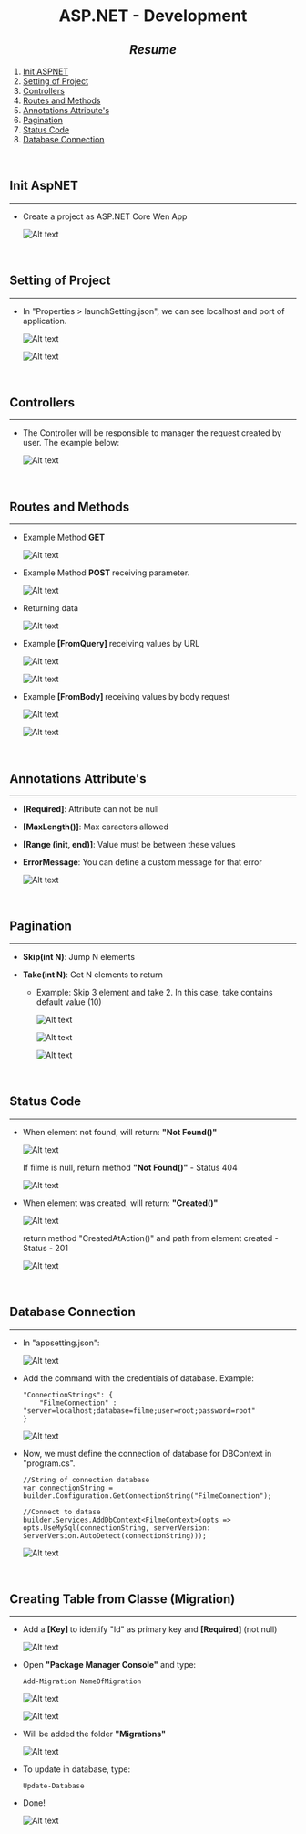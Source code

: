 <h1 align="center" id="installEntityFramework"> ASP.NET - Development </h1>

<h2 id="files" align="center"> <i> Resume </i></h2>

<ol>
<li><a href="#init"> Init ASPNET </a></li>
<li><a href="#setting"> Setting of Project </a></li>
<li><a href="#controller"> Controllers </a></li>
<li><a href="#routes"> Routes and Methods </a></li>
<li><a href="#annotationAttributes"> Annotations Attribute's </a></li>
<li><a href="#pagination"> Pagination </a></li>
<li><a href="#statusCode"> Status Code </a></li>
<li><a href="#databaseConnection"> Database Connection </a></li>
</ol>

</br>
<h2 id="testUnit"> Init AspNET </h2>
<hr>

- <p> Create a project as ASP.NET Core Wen App </p>
        
    ![Alt text](image.png)

</p> 

</br>
<h2 id="setting"> Setting of Project </h2>
<hr>

- <p> In "Properties > launchSetting.json", we can see localhost and port of application. </p>

    ![Alt text](image-1.png)

    ![Alt text](image-2.png)

</br>
<h2 id="controller"> Controllers </h2>
<hr>

- <p> The Controller will be responsible to manager the request created by user. The example below: </p>

    ![Alt text](image-4.png)


</br>
<h2 id="routes"> Routes and Methods </h2>
<hr>

- <p> Example Method <b> GET </b> </p>

    ![Alt text](image-5.png)

- <p> Example Method <b> POST </b> receiving parameter. </p>

    ![Alt text](image-6.png)

- <p> Returning data </p>

    ![Alt text](image-8.png)

- <p> Example <b> [FromQuery] </b> receiving values by URL

    ![Alt text](image-9.png)

    ![Alt text](image-10.png)
    
- <p> Example <b> [FromBody] </b> receiving values by body request

    ![Alt text](image-11.png)
    
    ![Alt text](image-13.png)


</br>
<h2 id="annotationAttributes"> Annotations Attribute's </h2>
<hr>

- <p> <b> [Required]</b>: Attribute can not be null</p>
- <p> <b> [MaxLength()]</b>: Max caracters allowed</p>
- <p> <b> [Range (init, end)]</b>: Value must be between these values </p>
- <p> <b> ErrorMessage</b>: You can define a custom message for that error</p>

    ![Alt text](image-7.png)


</br>
<h2 id="pagination"> Pagination </h2>
<hr>

- <p> <b> Skip(int N)</b>: Jump N elements
- <p> <b> Take(int N)</b>: Get N elements to return

  -   Example: Skip 3 element and take 2. In this case, take contains default value (10)

        ![Alt text](image-20.png)

        ![Alt text](image-14.png)

        ![Alt text](image-15.png)

    
</br>
<h2 id="statusCode"> Status Code </h2>
<hr>

- <p> When element not found, will return: <b>"Not Found()"</b> </p>

    ![Alt text](image-16.png)

    If filme is null, return method <b>"Not Found()"</b> - Status 404

    ![Alt text](image-17.png)

- <p> When element was created, will return: <b>"Created()"</b> </p>

    ![Alt text](image-19.png)

    return method "CreatedAtAction()" and path from element created - Status - 201

    ![Alt text](image-18.png)
    
    
</br>
<h2 id="databaseConnection"> Database Connection </h2>
<hr>

-   <p> In "appsetting.json": </p>

    ![Alt text](image-21.png)

-   <p> Add the command with the credentials of database. Example: </p>

        "ConnectionStrings": {
            "FilmeConnection" : "server=localhost;database=filme;user=root;password=root"
        }

    ![Alt text](image-22.png)

-   <p> Now, we must define the connection of database for DBContext in "program.cs". </p>

        //String of connection database
        var connectionString = builder.Configuration.GetConnectionString("FilmeConnection");
                
        //Connect to datase
        builder.Services.AddDbContext<FilmeContext>(opts => opts.UseMySql(connectionString, serverVersion: ServerVersion.AutoDetect(connectionString)));

    ![Alt text](image-23.png)
        
    
</br>
<h2 id="migration"> Creating Table from Classe (Migration) </h2>
<hr>


-   <p> Add a <b> [Key] </b> to identify "Id" as primary key and <b>[Required]</b> (not null) </p>

    ![Alt text](image-24.png)

-   <p> Open <b>"Package Manager Console"</b> and type:

        Add-Migration NameOfMigration
    
    ![Alt text](image-25.png)

    ![Alt text](image-27.png)

-   <p> Will be added the folder <b>"Migrations"</b> </p>

    ![Alt text](image-28.png)


-   <p> To update in database, type: </p>

        Update-Database

-   <p> Done! </p>

    ![Alt text](image-29.png)